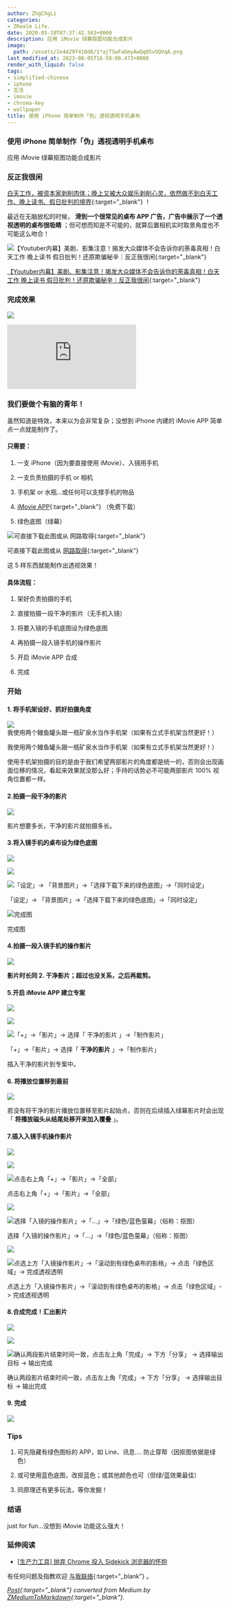 ```yaml
---
author: ZhgChgLi
categories:
- ZRealm Life.
date: 2020-05-10T07:37:42.583+0000
description: 应用 iMovie 绿幕抠图功能合成影片
image:
  path: /assets/2e4429f410d6/1*ajTSwFaGmyAwQq05vUQVqA.png
last_modified_at: 2023-08-05T16:58:08.473+0000
render_with_liquid: false
tags:
- simplified-chinese
- iphone
- 生活
- imovie
- chroma-key
- wallpaper
title: 使用 iPhone 简单制作「伪」透视透明手机桌布
---
```


### 使用 iPhone 简单制作「伪」透视透明手机桌布



应用 iMovie 绿幕抠图功能合成影片



### 反正我很闲



[白天工作，被资本家剥削肉体；晚上又被大众娱乐剥削心灵，依然做不到白天工作、晚上读书、假日批判的境界](https://www.youtube.com/watch?v=0_dVHQBx-4k){:target="_blank"} ！



最近在无脑放松的时候， **滑到一个很常见的桌布 APP 广告，广告中展示了一个透视透明的桌布很吸睛** ；但可想而知是不可能的，就算后置相机实时取景角度也不可能这么吻合！



![[【Youtuber内幕】美剧、影集注意！揭发大众媒体不会告诉你的荼毒真相！白天工作 晚上读书 假日批判！还原欺骗秘辛｜反正我很闲](https://www.youtube.com/watch?v=0_dVHQBx-4k){:target="_blank"}](/assets/2e4429f410d6/1*ld3iXPtwH_pqTLADZcnSNg.png)



[【Youtuber内幕】美剧、影集注意！揭发大众媒体不会告诉你的荼毒真相！白天工作 晚上读书 假日批判！还原欺骗秘辛｜反正我很闲](https://www.youtube.com/watch?v=0_dVHQBx-4k){:target="_blank"}



### 完成效果



![](/assets/2e4429f410d6/1*ajTSwFaGmyAwQq05vUQVqA.png)



<iframe class="embed-video" loading="lazy" src="https://www.youtube.com/embed/J_uFAQEHxDM" title="iPhone 「伪」透视透明手机桌布" frameborder="0" allow="accelerometer; autoplay; clipboard-write; encrypted-media; gyroscope; picture-in-picture" allowfullscreen></iframe>



### 我们要做个有脑的青年！



虽然知道是特效，本来以为会非常复杂；没想到 iPhone 内建的 iMovie APP 简单点一点就能制作了。



#### **只需要：**



1. 一支 iPhone（因为要直接使用 iMovie）、入镜用手机


2. 一支负责拍摄的手机 or 相机


3. 手机架 or 水瓶…或任何可以支撑手机的物品


4. [iMovie APP](https://apps.apple.com/tw/app/imovie/id377298193){:target="_blank"} （免费下载）


5. 绿色底图（绿幕）



![可直接下载此图或从 [网路取得](https://www.google.com/search?q=green+screen&tbm=isch&ved=2ahUKEwiWl7yC16jpAhXAx4sBHWVACioQ2-cCegQIABAA&oq=green+screen&gs_lcp=CgNpbWcQAzIECCMQJzIECCMQJzICCAAyAggAMgIIADICCAAyAggAMgIIADICCAAyAggAULXwGli18BpgxPQaaABwAHgAgAE4iAE4kgEBMZgBAKABAaoBC2d3cy13aXotaW1n&sclient=img&ei=u6C3XtbNBsCPr7wP5YCp0AI&bih=945&biw=1920){:target="_blank"}](/assets/2e4429f410d6/1*nsCFd5nwtAIYr0qc8QlzUg.jpeg)



可直接下载此图或从 [网路取得](https://www.google.com/search?q=green+screen&tbm=isch&ved=2ahUKEwiWl7yC16jpAhXAx4sBHWVACioQ2-cCegQIABAA&oq=green+screen&gs_lcp=CgNpbWcQAzIECCMQJzIECCMQJzICCAAyAggAMgIIADICCAAyAggAMgIIADICCAAyAggAULXwGli18BpgxPQaaABwAHgAgAE4iAE4kgEBMZgBAKABAaoBC2d3cy13aXotaW1n&sclient=img&ei=u6C3XtbNBsCPr7wP5YCp0AI&bih=945&biw=1920){:target="_blank"}



这 5 样东西就能制作出透视效果！



#### 具体流程：



1. 架好负责拍摄的手机


2. 直接拍摄一段干净的影片（无手机入镜）


3. 将要入镜的手机底图设为绿色底图


4. 再拍摄一段入镜手机的操作影片


5. 开启 iMovie APP 合成


6. 完成



### 开始



#### 1. 将手机架设好、抓好拍摄角度



![我使用两个鳗鱼罐头跟一瓶矿泉水当作手机架（如果有立式手机架当然更好！）](/assets/2e4429f410d6/1*-Y5H7G6VVPUUgTGaUB2f1A.jpeg)



我使用两个鳗鱼罐头跟一瓶矿泉水当作手机架（如果有立式手机架当然更好！）



使用手机架拍摄的目的是由于我们希望两部影片的角度都是统一的，否则会出现画面位移的情况，看起来效果就没那么好；手持的话势必不可能两部影片 100% 视角位置都ㄧ样。



#### 2.拍摄一段干净的影片



![](/assets/2e4429f410d6/1*qvC6sNrznXmv9rHoWzPiUA.jpeg)



影片想要多长，干净的影片就拍摄多长。



#### 3.将入镜手机的桌布设为绿色底图



![](/assets/2e4429f410d6/1*m_MEA1SudODPvYyogcd5Gw.png)



![](/assets/2e4429f410d6/1*-qVuOCQWlTpjkopYVV_SMg.png)



![「设定」-&gt; 「背景图片」-&gt;「选择下载下来的绿色底图」-&gt;「同时设定」](/assets/2e4429f410d6/1*qso6JJNOi2Ox_hMfLMAR6A.png)



「设定」-&gt; 「背景图片」-&gt;「选择下载下来的绿色底图」-&gt;「同时设定」



![完成图](/assets/2e4429f410d6/1*NYjXaoCiscPDzYdIlyUPbA.png)



完成图



#### 4.拍摄一段入镜手机的操作影片



![](/assets/2e4429f410d6/1*SOyY49HM3-kWmDCdjrznDQ.jpeg)



**影片时长同 2. 干净影片；超过也没关系，之后再裁剪。**



#### 5.开启 iMovie APP 建立专案



![](/assets/2e4429f410d6/1*s71QOS2Eici5nXtOohc1UQ.png)



![](/assets/2e4429f410d6/1*GGZFGI_ttJyAc4L1GghZBw.png)



![「+」-&gt;「影片」-&gt; 选择「 **干净的影片** 」-&gt;「制作影片」](/assets/2e4429f410d6/1*Ju3cpubikU57M0fRadT_FA.jpeg)



「+」-&gt;「影片」-&gt; 选择「 **干净的影片** 」-&gt;「制作影片」



插入干净的影片到专案中。



#### 6. 将播放位置移到最前



![](/assets/2e4429f410d6/1*hCeZAoZggCU14s5rAmqv9Q.png)



若没有将干净的影片播放位置移至影片起始点，否则在后续插入绿幕影片时会出现「 **将播放磁头从结尾处移开来加入覆叠** 」。



#### 7.插入入镜手机操作影片



![](/assets/2e4429f410d6/1*hCeZAoZggCU14s5rAmqv9Q.png)



![](/assets/2e4429f410d6/1*QWv0KEjoOGT6ij1A9aSeFA.png)



![点击右上角「+」-&gt;「影片」-&gt;「全部」](/assets/2e4429f410d6/1*bV7cBJN5tQyez7h1UEo3GA.jpeg)



点击右上角「+」-&gt;「影片」-&gt;「全部」



![](/assets/2e4429f410d6/1*oQnGYEzWKHg4G7sYeiANVg.jpeg)



![选择「入镜的操作影片」-&gt;「…」-&gt;「绿色/蓝色萤幕」（俗称：抠图）](/assets/2e4429f410d6/1*VQZKKIb0Y0XdaetEeRBPJA.jpeg)



选择「入镜的操作影片」-&gt;「…」-&gt;「绿色/蓝色萤幕」（俗称：抠图）



![](/assets/2e4429f410d6/1*pzVjiHLmhPNVnuqGpx5yUg.jpeg)



![点选上方「入镜操作影片」-&gt;「滚动到有绿色桌布的影格」-&gt; 点击「绿色区域」-&gt; 完成透视透明](/assets/2e4429f410d6/1*r2Y1PvoSM5IVrXGoekR1zA.png)



点选上方「入镜操作影片」-&gt;「滚动到有绿色桌布的影格」-&gt; 点击「绿色区域」-&gt; 完成透视透明



#### 8.合成完成！汇出影片



![](/assets/2e4429f410d6/1*DBOh8iEHmDrjQUdft2yyFQ.jpeg)



![](/assets/2e4429f410d6/1*y7fi8Q5R4oAf9DGmsc9v1Q.png)



![确认两段影片结束时间一致，点击左上角「完成」-&gt; 下方「分享」 -&gt; 选择输出目标 -&gt; 输出完成](/assets/2e4429f410d6/1*rlG8lMVKmPhUqBkrvzfglA.png)



确认两段影片结束时间一致，点击左上角「完成」-&gt; 下方「分享」 -&gt; 选择输出目标 -&gt; 输出完成



#### 9. 完成



![](/assets/2e4429f410d6/1*syfCA0bTJvKuf7cKQxzOrQ.gif)



### Tips



1. 可先隐藏有绿色图标的 APP，如 Line、讯息…. 防止穿帮（因抠图依据是绿色）


2. 或可使用蓝色底图，改抠蓝色；或其他颜色也可（但绿/蓝效果最佳）


3. 同原理还有更多玩法，等你发掘！



### 结语



just for fun…没想到 iMovie 功能这么强大！



### 延伸阅读



- [[生产力工具] 抛弃 Chrome 投入 Sidekick 浏览器的怀抱](../118e924a1477/)



有任何问题及指教欢迎 [与我联络](https://www.zhgchg.li/contact){:target="_blank"} 。



*[Post](https://medium.com/zrealm-life/%E4%BD%BF%E7%94%A8-iphone-%E7%B0%A1%E5%96%AE%E8%A3%BD%E4%BD%9C-%E5%81%BD-%E9%80%8F%E8%A6%96%E9%80%8F%E6%98%8E%E6%89%8B%E6%A9%9F%E6%A1%8C%E5%B8%83-2e4429f410d6){:target="_blank"} converted from Medium by [ZMediumToMarkdown](https://github.com/ZhgChgLi/ZMediumToMarkdown){:target="_blank"}.*